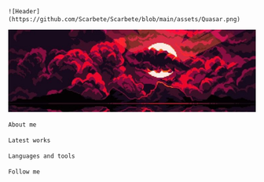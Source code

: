 
    ![Header](https://github.com/Scarbete/Scarbete/blob/main/assets/Quasar.png)

![Header](https://github.com/Scarbete/Scarbete/blob/main/assets/Scarbete.png)

    About me

    Latest works

    Languages and tools

    Follow me
